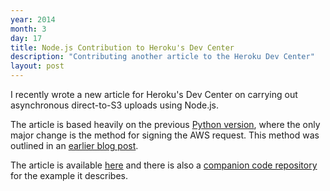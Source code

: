 ```yaml
---
year: 2014
month: 3
day: 17
title: Node.js Contribution to Heroku's Dev Center
description: "Contributing another article to the Heroku Dev Center"
layout: post
---
```


<p>I recently wrote a new article for Heroku's Dev Center on carrying out asynchronous direct-to-S3 uploads using Node.js.</p>
<p>The article is based heavily on the previous <a href="http://will.now.sh/blog/13/5/7/contribution-to-heroku-dev-center/">Python version</a>, where the only major change is the method for signing the AWS request. This method was outlined in an <a href="http://will.now.sh/blog/2014/1/17/direct-to-s3-uploads-in-node.js/">earlier blog post</a>.</p>
<p>The article is available <a href="https://devcenter.heroku.com/articles/s3-upload-node">here</a> and there is also a <a href="https://github.com/willwebberley/NodeDirectUploader">companion code repository</a> for the example it describes.</p>
